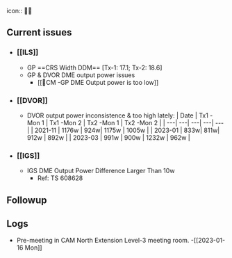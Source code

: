 icon:: 👨‍⚕️

## Current issues
- ### [[ILS]]
	- GP ==CRS Width DDM== [Tx-1: 17.1; Tx-2: 18.6]
	- GP & DVOR DME output power issues
		- [[🐞CM -GP DME Output power is too low]]
- ### [[DVOR]]
	- DVOR output power inconsistence & too high lately:
	  | Date | Tx1 -Mon 1 | Tx1 -Mon 2 | Tx2 -Mon 1 | Tx2 -Mon 2 |
	  | ---| ---| ---| ---| --- |
	  | 2021-11 | 1176w | 924w| 1175w | 1005w |
	  | 2023-01 | 833w| 811w| 912w | 892w |
	  | 2023-03 | 991w | 900w | 1232w | 962w |
- ### [[IGS]]
	- IGS DME Output Power Difference Larger Than 10w
		- Ref: TS 608628
## Followup
## Logs
- Pre-meeting in CAM North Extension Level-3 meeting room. -[[2023-01-16 Mon]]